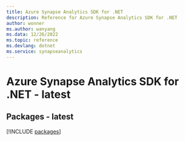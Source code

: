 ```yaml
---
title: Azure Synapse Analytics SDK for .NET
description: Reference for Azure Synapse Analytics SDK for .NET
author: wonner
ms.author: wanyang
ms.data: 12/26/2022
ms.topic: reference
ms.devlang: dotnet
ms.service: synapseanalytics
---
```

# Azure Synapse Analytics SDK for .NET - latest
## Packages - latest
[!INCLUDE [packages](synapse-analytics-index.md)]